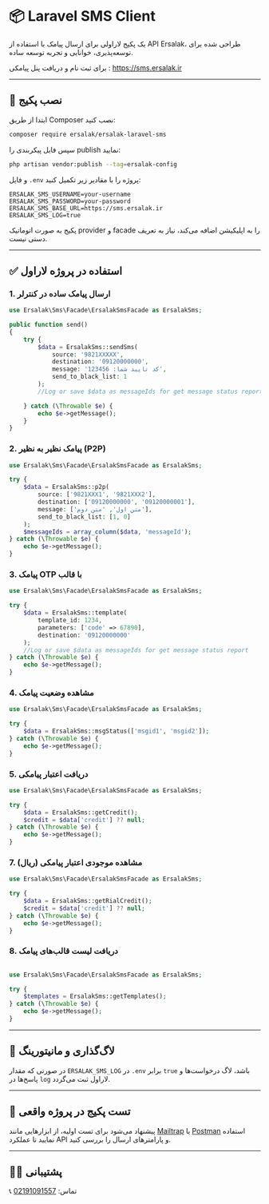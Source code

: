 # 📦 Laravel SMS Client

یک پکیج لاراولی برای ارسال پیامک با استفاده از API Ersalak، طراحی شده برای توسعه‌پذیری، خوانایی و تجربه توسعه ساده.

برای ثبت نام و دریافت پنل پیامکی : https://sms.ersalak.ir

---

## 🔧 نصب پکیج

ابتدا از طریق Composer نصب کنید:

```bash
composer require ersalak/ersalak-laravel-sms
```

سپس فایل پیکربندی را publish نمایید:

```bash
php artisan vendor:publish --tag=ersalak-config
```

و فایل `.env` پروژه را با مقادیر زیر تکمیل کنید:

```env
ERSALAK_SMS_USERNAME=your-username
ERSALAK_SMS_PASSWORD=your-password
ERSALAK_SMS_BASE_URL=https://sms.ersalak.ir
ERSALAK_SMS_LOG=true
```

پکیج به صورت اتوماتیک provider و facade را به اپلیکیشن اضافه می‌کند، نیاز به تعریف دستی نیست.

---

## ✅ استفاده در پروژه لاراول

### 1. ارسال پیامک ساده در کنترلر

```php
use Ersalak\Sms\Facade\ErsalakSmsFacade as ErsalakSms;

public function send()
{
    try {
        $data = ErsalakSms::sendSms(
            source: '9821XXXXX',
            destination: '09120000000',
            message: 'کد تایید شما: 123456',
            send_to_black_list: 1
        );
        //Log or save $data as messageIds for get message status report

    } catch (\Throwable $e) {
        echo $e->getMessage();
    }
}
```

### 2. پیامک نظیر به نظیر (P2P)

```php
use Ersalak\Sms\Facade\ErsalakSmsFacade as ErsalakSms;

try {
    $data = ErsalakSms::p2p(
        source: ['9821XXX1', '9821XXX2'],
        destination: ['09120000000', '09120000001'],
        message: ['متن اول', 'متن دوم'],
        send_to_black_list: [1, 0]
    );
    $messageIds = array_column($data, 'messageId');
} catch (\Throwable $e) {
    echo $e->getMessage();
}
```

### 3. پیامک OTP با قالب

```php
use Ersalak\Sms\Facade\ErsalakSmsFacade as ErsalakSms;

try {
    $data = ErsalakSms::template(
        template_id: 1234,
        parameters: ['code' => 67890],
        destination: '09120000000'
    );
    //Log or save $data as messageIds for get message status report
} catch (\Throwable $e) {
    echo $e->getMessage();
}
```

### 4. مشاهده وضعیت پیامک

```php
use Ersalak\Sms\Facade\ErsalakSmsFacade as ErsalakSms;

try {
    $data = ErsalakSms::msgStatus(['msgid1', 'msgid2']);
} catch (\Throwable $e) {
    echo $e->getMessage();
}
```

### 5. دریافت اعتبار پیامکی

```php
use Ersalak\Sms\Facade\ErsalakSmsFacade as ErsalakSms;

try {
    $data = ErsalakSms::getCredit();
    $credit = $data['credit'] ?? null;
} catch (\Throwable $e) {
    echo $e->getMessage();
}
```

### 7. مشاهده موجودی اعتبار پیامکی (ریال)

```php
use Ersalak\Sms\Facade\ErsalakSmsFacade as ErsalakSms;

try {
    $data = ErsalakSms::getRialCredit();
    $credit = $data['credit'] ?? null;
} catch (\Throwable $e) {
    echo $e->getMessage();
}
```

### 8. دریافت لیست قالب‌های پیامک

```php

use Ersalak\Sms\Facade\ErsalakSmsFacade as ErsalakSms;

try {
    $templates = ErsalakSms::getTemplates();
} catch (\Throwable $e) {
    echo $e->getMessage();
}
```

---

## 🧰 لاگ‌گذاری و مانیتورینگ

در صورتی که مقدار `ERSALAK_SMS_LOG` در `.env` برابر `true` باشد، لاگ درخواست‌ها و پاسخ‌ها در `log` لاراول ثبت می‌گردد.

---

## 🧪 تست پکیج در پروژه واقعی

پیشنهاد می‌شود برای تست اولیه، از ابزارهایی مانند [Mailtrap](https://mailtrap.io/) یا [Postman](https://postman.com) استفاده نمایید تا عملکرد API و پارامترهای ارسال را بررسی کنید.

---

## 🙋‍♂️ پشتیبانی

📞 تماس: [02191091557](https://ersalak.ir/contact)
